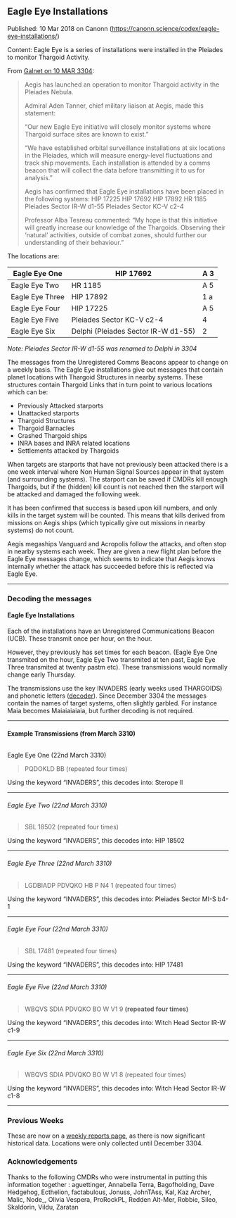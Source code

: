 ## Eagle Eye Installations

Published: 10 Mar 2018 on Canonn (https://canonn.science/codex/eagle-eye-installations/)

Content: Eagle Eye is a series of installations were installed in the Pleiades to monitor Thargoid Activity.

From [Galnet on 10 MAR 3304](https://community.elitedangerous.com/galnet/uid/5aa12e112e30637590761b2c):

> 
> Aegis has launched an operation to monitor Thargoid activity in the Pleiades Nebula.
> 
> Admiral Aden Tanner, chief military liaison at Aegis, made this statement:
> 
> “Our new Eagle Eye initiative will closely monitor systems where Thargoid surface sites are known to exist.”
> 
> “We have established orbital surveillance installations at six locations in the Pleiades, which will measure energy-level fluctuations and track ship movements. Each installation is attended by a comms beacon that will collect the data before transmitting it to us for analysis.”
> 
> Aegis has confirmed that Eagle Eye installations have been placed in the following systems:
> HIP 17225
> HIP 17692
> HIP 17892
> HR 1185
> Pleiades Sector IR-W d1-55
> Pleiades Sector KC-V c2-4
> 
> Professor Alba Tesreau commented:
> “My hope is that this initiative will greatly increase our knowledge of the Thargoids. Observing their ‘natural’ activities, outside of combat zones, should further our understanding of their behaviour.”

The locations are:

| Eagle Eye One | HIP 17692 | A 3 |
| --- | --- | --- |
| Eagle Eye Two | HR 1185 | A 5 |
| Eagle Eye Three | HIP 17892 | 1 a |
| Eagle Eye Four | HIP 17225 | A 5 |
| Eagle Eye Five | Pleiades Sector KC-V c2-4 | 4 |
| Eagle Eye Six | Delphi (Pleiades Sector IR-W d1-55) | 2 |

*Note: Pleiades Sector IR-W d1-55 was renamed to Delphi in 3304*

The messages from the Unregistered Comms Beacons appear to change on a weekly basis. The Eagle Eye installations give out messages that contain planet locations with Thargoid Structures in nearby systems. These structures contain Thargoid Links that in turn point to various locations which can be:

- Previously Attacked starports
- Unattacked starports
- Thargoid Structures
- Thargoid Barnacles
- Crashed Thargoid ships
- INRA bases and INRA related locations
- Settlements attacked by Thargoids

When targets are starports that have not previously been attacked there is a one week interval where Non Human Signal Sources appear in that system (and surrounding systems). The starport can be saved if CMDRs kill enough Thargoids, but if the (hidden) kill count is not reached then the starport will be attacked and damaged the following week. 

It has been confirmed that success is based upon kill numbers, and only kills in the target system will be counted. This means that kills derived from missions on Aegis ships (which typically give out missions in nearby systems) do not count.

Aegis megaships Vanguard and Acropolis follow the attacks, and often stop in nearby systems each week. They are given a new flight plan before the Eagle Eye messages change, which seems to indicate that Aegis knows internally whether the attack has succeeded before this is reflected via Eagle Eye.

* * *

### Decoding the messages

#### Eagle Eye Installations

Each of the installations have an Unregistered Communications Beacon (UCB). These transmit once per hour, on the hour.

 However, they previously has set times for each beacon. (Eagle Eye One transmited on the hour, Eagle Eye Two transmited at ten past, Eagle Eye Three transmited at twenty pastm etc). These transmissions would normally change early Thursday. 

The transmissions use the key INVADERS (early weeks used THARGOIDS) and phonetic letters ([decoder](https://kayahr.github.io/canonn-decryptor/#/?data=N4IgdghgtgpiBcIAMBmAdEgHGgTEgjJgAQC0RAkgEokDqRAIvkQKzMgA0IAlmAA4CuAFwDOCANqgA9kIEjxoAMaSwANxgAnQRoShBAT15xEAaxh6A7pPUATEtZhL76jiEm9BXZaPihTFq9YIIOQAcgBqAIL0AKKUAMogAL7JALqcPLJBSSmJQA%3D%3D)). Since December 3304 the messages contain the names of target systems, often slightly garbled. For instance Maia becomes Maiaiaiaiaia, but further decoding is not required. 

* * *

#### Example Transmissions (from March 3310)

###### 
Eagle Eye One (22nd March 3310)

> 
> PQDOKLD BB
> (repeated four times)

Using the keyword “INVADERS”, this decodes into: Sterope II

* * *

###### Eagle Eye Two (22nd March 3310)

> 
> SBL 18502
> (repeated four times)

Using the keyword “INVADERS”, this decodes into: HIP 18502

* * *

###### Eagle Eye Three (22nd March 3310)

> 
> LGDBIADP PDVQKO HB P N4 1
> (repeated four times)

Using the keyword “INVADERS”, this decodes into: Pleiades Sector MI-S b4-1

* * *

###### Eagle Eye Four (22nd March 3310)

> 
> SBL 17481
> (repeated four times)

Using the keyword “INVADERS”, this decodes into: HIP 17481

* * *

###### Eagle Eye Five (22nd March 3310)

> 
> WBQVS SDIA PDVQKO BO W V1 9
> **(repeated four times)**

Using the keyword “INVADERS”, this decodes into: Witch Head Sector IR-W c1-9

* * *

###### Eagle Eye Six (22nd March 3310)

> 
> WBQVS SDIA PDVQKO BO W V1 8
> (repeated four times)

Using the keyword “INVADERS”, this decodes into: Witch Head Sector IR-W c1-8

* * *

### Previous Weeks

These are now on a [weekly reports page](https://canonn.science/codex/eagle-eye-history/), as there is now significant historical data. Locations were only collected until December 3304.

### Acknowledgements

Thanks to the following CMDRs who were instrumental in putting this information together : aguettinger, Annabella Terra, Bagofholding, Dave Hedgehog, Ecthelion, factabulous, Jonuss, JohnTAss, Kal, Kaz Archer, Malic, Node\_, Olivia Vespera, ProRockPL, Redden Alt-Mer, Robbie, Sileo, Skaldorin, Vildu, Zaratan